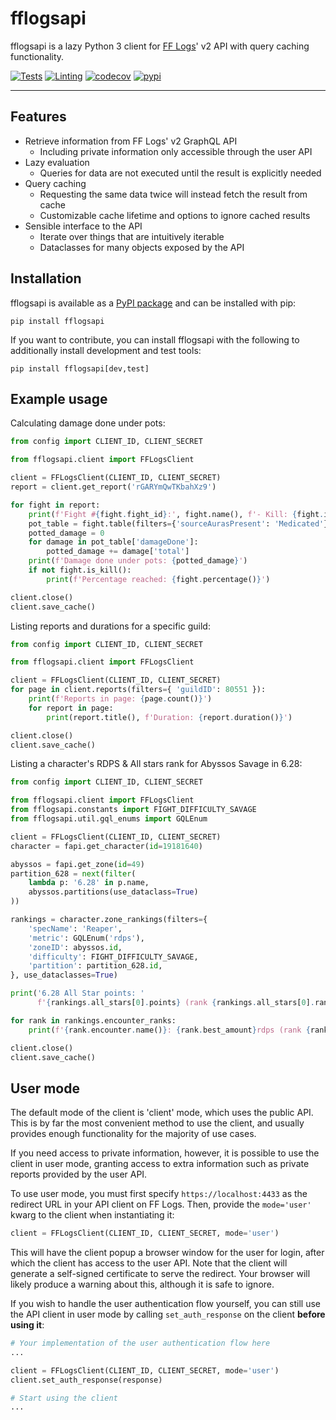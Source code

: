 # fflogsapi

fflogsapi is a lazy Python 3 client for [FF Logs](https://www.fflogs.com/)' v2 API with query caching functionality.

[![Tests](https://github.com/halworsen/fflogsapi/actions/workflows/test.yml/badge.svg?branch=master)](https://github.com/halworsen/fflogsapi/actions/workflows/test.yml)
[![Linting](https://github.com/halworsen/fflogsapi/actions/workflows/lint.yml/badge.svg?branch=master)](https://github.com/halworsen/fflogsapi/actions/workflows/lint.yml)
[![codecov](https://codecov.io/gh/halworsen/fflogsapi/branch/master/graph/badge.svg?token=YTEGMDJOGL)](https://codecov.io/gh/halworsen/fflogsapi)
[![pypi](https://shields.io/pypi/v/fflogsapi)](https://pypi.org/project/fflogsapi/)

---

## Features

* Retrieve information from FF Logs' v2 GraphQL API
  * Including private information only accessible through the user API
* Lazy evaluation
  * Queries for data are not executed until the result is explicitly needed
* Query caching
  * Requesting the same data twice will instead fetch the result from cache
  * Customizable cache lifetime and options to ignore cached results
* Sensible interface to the API
  * Iterate over things that are intuitively iterable
  * Dataclasses for many objects exposed by the API

## Installation

fflogsapi is available as a [PyPI package](https://pypi.org/project/fflogsapi/) and
can be installed with pip:

```shell
pip install fflogsapi
```

If you want to contribute, you can install fflogsapi with the following to
additionally install development and test tools:

```shell
pip install fflogsapi[dev,test]
```

## Example usage

Calculating damage done under pots:

```python
from config import CLIENT_ID, CLIENT_SECRET

from fflogsapi.client import FFLogsClient

client = FFLogsClient(CLIENT_ID, CLIENT_SECRET)
report = client.get_report('rGARYmQwTKbahXz9')

for fight in report:
    print(f'Fight #{fight.fight_id}:', fight.name(), f'- Kill: {fight.is_kill()}')
    pot_table = fight.table(filters={'sourceAurasPresent': 'Medicated'})
    potted_damage = 0
    for damage in pot_table['damageDone']:
        potted_damage += damage['total']
    print(f'Damage done under pots: {potted_damage}')
    if not fight.is_kill():
        print(f'Percentage reached: {fight.percentage()}')

client.close()
client.save_cache()
```

Listing reports and durations for a specific guild:

```python
from config import CLIENT_ID, CLIENT_SECRET

from fflogsapi.client import FFLogsClient

client = FFLogsClient(CLIENT_ID, CLIENT_SECRET)
for page in client.reports(filters={ 'guildID': 80551 }):
    print(f'Reports in page: {page.count()}')
    for report in page:
        print(report.title(), f'Duration: {report.duration()}')

client.close()
client.save_cache()
```

Listing a character's RDPS & All stars rank for Abyssos Savage in 6.28:

```python
from config import CLIENT_ID, CLIENT_SECRET

from fflogsapi.client import FFLogsClient
from fflogsapi.constants import FIGHT_DIFFICULTY_SAVAGE
from fflogsapi.util.gql_enums import GQLEnum

client = FFLogsClient(CLIENT_ID, CLIENT_SECRET)
character = fapi.get_character(id=19181640)

abyssos = fapi.get_zone(id=49)
partition_628 = next(filter(
    lambda p: '6.28' in p.name,
    abyssos.partitions(use_dataclass=True)
))

rankings = character.zone_rankings(filters={
    'specName': 'Reaper',
    'metric': GQLEnum('rdps'),
    'zoneID': abyssos.id,
    'difficulty': FIGHT_DIFFICULTY_SAVAGE,
    'partition': partition_628.id,
}, use_dataclasses=True)

print('6.28 All Star points: '
      f'{rankings.all_stars[0].points} (rank {rankings.all_stars[0].rank})')

for rank in rankings.encounter_ranks:
    print(f'{rank.encounter.name()}: {rank.best_amount}rdps (rank {rank.all_stars.rank})')

client.close()
client.save_cache()
```

## User mode

The default mode of the client is 'client' mode, which uses the public API. This is by far the most
convenient method to use the client, and usually provides enough functionality for the majority of
use cases.

If you need access to private information, however, it is possible to use the client in user mode,
granting access to extra information such as private reports provided by the user API.

To use user mode, you must first specify `https://localhost:4433` as the redirect URL in your API
client on FF Logs. Then, provide the `mode='user'` kwarg to the client when instantiating it:

```python
client = FFLogsClient(CLIENT_ID, CLIENT_SECRET, mode='user')
```

This will have the client popup a browser window for the user for login, after which the client has
access to the user API. Note that the client will generate a self-signed certificate to serve
the redirect. Your browser will likely produce a warning about this, although it is safe to ignore.

If you wish to handle the user authentication flow yourself, you can still use the API client in
user mode by calling `set_auth_response` on the client **before using it**:

```python
# Your implementation of the user authentication flow here
...

client = FFLogsClient(CLIENT_ID, CLIENT_SECRET, mode='user')
client.set_auth_response(response)

# Start using the client
...
```
